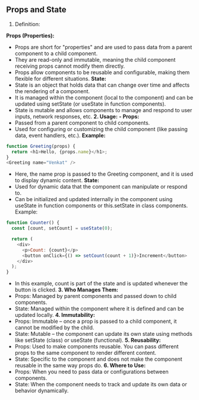 ## Props and State

1. Definition:


**Props (Properties):**

- Props are short for "properties" and are used to pass data from a parent component to a child component.
- They are read-only and immutable, meaning the child component receiving props cannot modify them directly.
- Props allow components to be reusable and configurable, making them flexible for different situations.
**State:**
- State is an object that holds data that can change over time and affects the rendering of a component.
- It is managed within the component (local to the component) and can be updated using setState (or useState in function components).
- State is mutable and allows components to manage and respond to user inputs, network responses, etc.
**2. Usage:**
**- Props:**
- Passed from a parent component to child components.
- Used for configuring or customizing the child component (like passing data, event handlers, etc.).
**Example:**
```js
function Greeting(props) {
  return <h1>Hello, {props.name}</h1>;
}
<Greeting name="Venkat" />
```


- Here, the name prop is passed to the Greeting component, and it is used to display dynamic content.
**State:**
- Used for dynamic data that the component can manipulate or respond to.
- Can be initialized and updated internally in the component using useState in function components or this.setState in class components.
Example:
```js
function Counter() {
  const [count, setCount] = useState(0);

  return (
    <div>
      <p>Count: {count}</p>
      <button onClick={() => setCount(count + 1)}>Increment</button>
    </div>
  );
}
```
- In this example, count is part of the state and is updated whenever the button is clicked.
**3. Who Manages Them:**
- Props: Managed by parent components and passed down to child components.
- State: Managed within the component where it is defined and can be updated locally.
**4. Immutability:**
- Props: Immutable – once a prop is passed to a child component, it cannot be modified by the child.
- State: Mutable – the component can update its own state using methods like setState (class) or useState (functional).
**5. Reusability:**
- Props: Used to make components reusable. You can pass different props to the same component to render different content.
- State: Specific to the component and does not make the component reusable in the same way props do.
**6. Where to Use:**
- Props: When you need to pass data or configurations between components.
- State: When the component needs to track and update its own data or behavior dynamically.
